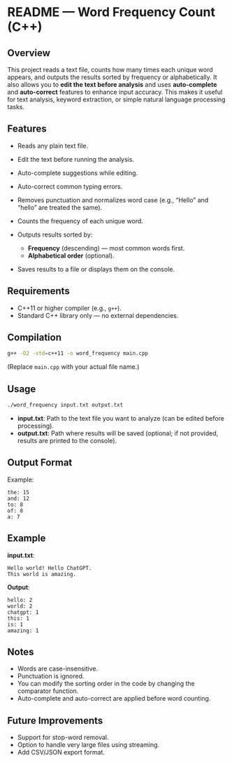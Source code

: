 # README — Word Frequency Count (C++)

## Overview

This project reads a text file, counts how many times each unique word appears, and outputs the results sorted by frequency or alphabetically. It also allows you to **edit the text before analysis** and uses **auto-complete** and **auto-correct** features to enhance input accuracy. This makes it useful for text analysis, keyword extraction, or simple natural language processing tasks.

## Features

* Reads any plain text file.
* Edit the text before running the analysis.
* Auto-complete suggestions while editing.
* Auto-correct common typing errors.
* Removes punctuation and normalizes word case (e.g., “Hello” and “hello” are treated the same).
* Counts the frequency of each unique word.
* Outputs results sorted by:

  * **Frequency** (descending) — most common words first.
  * **Alphabetical order** (optional).
* Saves results to a file or displays them on the console.

## Requirements

* C++11 or higher compiler (e.g., `g++`).
* Standard C++ library only — no external dependencies.

## Compilation

```bash
g++ -O2 -std=c++11 -o word_frequency main.cpp
```

(Replace `main.cpp` with your actual file name.)

## Usage

```bash
./word_frequency input.txt output.txt
```

* **input.txt**: Path to the text file you want to analyze (can be edited before processing).
* **output.txt**: Path where results will be saved (optional; if not provided, results are printed to the console).

## Output Format

Example:

```
the: 15
and: 12
to: 8
of: 8
a: 7
```

## Example

**input.txt**:

```
Hello world! Hello ChatGPT.
This world is amazing.
```

**Output**:

```
hello: 2
world: 2
chatgpt: 1
this: 1
is: 1
amazing: 1
```

## Notes

* Words are case-insensitive.
* Punctuation is ignored.
* You can modify the sorting order in the code by changing the comparator function.
* Auto-complete and auto-correct are applied before word counting.

## Future Improvements

* Support for stop-word removal.
* Option to handle very large files using streaming.
* Add CSV/JSON export format.
